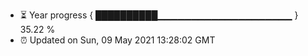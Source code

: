 - ⏳ Year progress { ██████████▁▁▁▁▁▁▁▁▁▁▁▁▁▁▁▁▁▁▁▁ } 35.22 %
- ⏰ Updated on Sun, 09 May 2021 13:28:02 GMT

